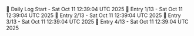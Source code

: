 📅 Daily Log Start - Sat Oct 11 12:39:04 UTC 2025
📌 Entry 1/13 - Sat Oct 11 12:39:04 UTC 2025
📌 Entry 2/13 - Sat Oct 11 12:39:04 UTC 2025
📌 Entry 3/13 - Sat Oct 11 12:39:04 UTC 2025
📌 Entry 4/13 - Sat Oct 11 12:39:04 UTC 2025
